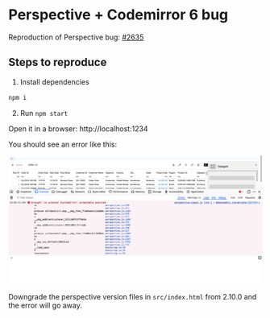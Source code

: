 Perspective + Codemirror 6 bug
===

Reproduction of Perspective bug: [#2635](https://github.com/finos/perspective/issues/2635)

## Steps to reproduce

1. Install dependencies

```sh
npm i 
```

2. Run `npm start`

Open it in a browser: http://localhost:1234

You should see an error like this:

![](./readme-assets/error.png)

Downgrade the perspective version files in `src/index.html` from 2.10.0 and the error will go away.
